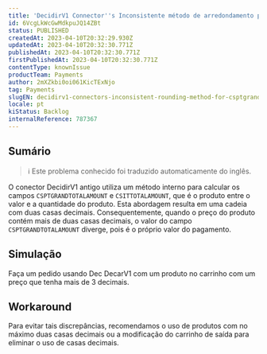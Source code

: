 ```yaml
---
title: 'DecidirV1 Connector''s Inconsistente método de arredondamento para os campos CSPTGRANDTOTALAMOUNT e CSITTOTALAMOUNT.'
id: 6VcgLkWcGwMdkpuJQ14ZBt
status: PUBLISHED
createdAt: 2023-04-10T20:32:29.930Z
updatedAt: 2023-04-10T20:32:30.771Z
publishedAt: 2023-04-10T20:32:30.771Z
firstPublishedAt: 2023-04-10T20:32:30.771Z
contentType: knownIssue
productTeam: Payments
author: 2mXZkbi0oi061KicTExNjo
tag: Payments
slugEN: decidirv1-connectors-inconsistent-rounding-method-for-csptgrandtotalamount-and-csittotalamount-fields
locale: pt
kiStatus: Backlog
internalReference: 787367
---
```


## Sumário

>ℹ️ Este problema conhecido foi traduzido automaticamente do inglês.


O conector DecidirV1 antigo utiliza um método interno para calcular os campos `CSPTGRANDTOTALAMOUNT` e `CSITTOTALAMOUNT`, que é o produto entre o valor e a quantidade do produto. Esta abordagem resulta em uma cadeia com duas casas decimais. Consequentemente, quando o preço do produto contém mais de duas casas decimais, o valor do campo `CSPTGRANDTOTALAMOUNT` diverge, pois é o próprio valor do pagamento.


##

## Simulação


Faça um pedido usando Dec DecarV1 com um produto no carrinho com um preço que tenha mais de 3 decimais.


##

## Workaround


Para evitar tais discrepâncias, recomendamos o uso de produtos com no máximo duas casas decimais ou a modificação do carrinho de saída para eliminar o uso de casas decimais.





